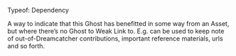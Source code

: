 Typeof: Dependency

A way to indicate that this Ghost has benefitted in some way from an Asset, but where there’s no Ghost to Weak Link to. E.g. can be used to keep note of out-of-Dreamcatcher contributions, important reference materials, urls and so forth.
